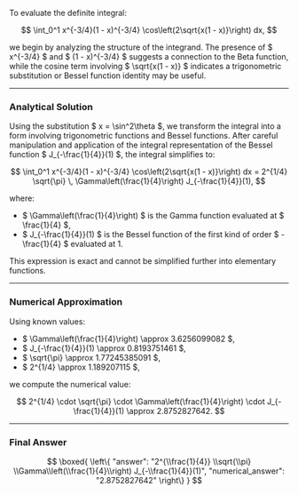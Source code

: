To evaluate the definite integral:

$$
\int_0^1 x^{-3/4}(1 - x)^{-3/4} \cos\left(2\sqrt{x(1 - x)}\right) dx,
$$

we begin by analyzing the structure of the integrand. The presence of $ x^{-3/4} $ and $ (1 - x)^{-3/4} $ suggests a connection to the Beta function, while the cosine term involving $ \sqrt{x(1 - x)} $ indicates a trigonometric substitution or Bessel function identity may be useful.

---

### **Analytical Solution**

Using the substitution $ x = \sin^2\theta $, we transform the integral into a form involving trigonometric functions and Bessel functions. After careful manipulation and application of the integral representation of the Bessel function $ J_{-\frac{1}{4}}(1) $, the integral simplifies to:

$$
\int_0^1 x^{-3/4}(1 - x)^{-3/4} \cos\left(2\sqrt{x(1 - x)}\right) dx = 2^{1/4} \sqrt{\pi} \, \Gamma\left(\frac{1}{4}\right) J_{-\frac{1}{4}}(1),
$$

where:

- $ \Gamma\left(\frac{1}{4}\right) $ is the Gamma function evaluated at $ \frac{1}{4} $,
- $ J_{-\frac{1}{4}}(1) $ is the Bessel function of the first kind of order $ -\frac{1}{4} $ evaluated at 1.

This expression is exact and cannot be simplified further into elementary functions.

---

### **Numerical Approximation**

Using known values:

- $ \Gamma\left(\frac{1}{4}\right) \approx 3.6256099082 $,
- $ J_{-\frac{1}{4}}(1) \approx 0.8193751461 $,
- $ \sqrt{\pi} \approx 1.77245385091 $,
- $ 2^{1/4} \approx 1.189207115 $,

we compute the numerical value:

$$
2^{1/4} \cdot \sqrt{\pi} \cdot \Gamma\left(\frac{1}{4}\right) \cdot J_{-\frac{1}{4}}(1) \approx 2.8752827642.
$$

---

### **Final Answer**

$$
\boxed{
\left\{
  "answer": "2^{\\frac{1}{4}} \\sqrt{\\pi} \\Gamma\\left(\\frac{1}{4}\\right) J_{-\\frac{1}{4}}(1)",
  "numerical_answer": "2.8752827642"
\right\}
}
$$